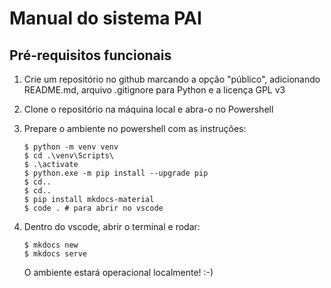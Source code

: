 # Manual do sistema PAI

## Pré-requisitos funcionais
1. Crie um repositório no github marcando a opção "público", adicionando README.md, arquivo .gitignore para Python e a licença GPL v3

2. Clone o repositório na máquina local e abra-o no Powershell
    
3. Prepare o ambiente no powershell com as instruções:
    ``` 
    $ python -m venv venv
	$ cd .\venv\Scripts\
	$ .\activate
	$ python.exe -m pip install --upgrade pip
	$ cd..
	$ cd..
	$ pip install mkdocs-material
	$ code . # para abrir no vscode
    ```

4. Dentro do vscode, abrir o terminal e rodar:
    ```
    $ mkdocs new
	$ mkdocs serve
    ```
    O ambiente estará operacional localmente! :-)